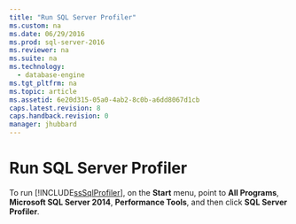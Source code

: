 ```yaml
---
title: "Run SQL Server Profiler"
ms.custom: na
ms.date: 06/29/2016
ms.prod: sql-server-2016
ms.reviewer: na
ms.suite: na
ms.technology: 
  - database-engine
ms.tgt_pltfrm: na
ms.topic: article
ms.assetid: 6e20d315-05a0-4ab2-8c0b-a6dd8067d1cb
caps.latest.revision: 8
caps.handback.revision: 0
manager: jhubbard
---
```

# Run SQL Server Profiler
To run [!INCLUDE[ssSqlProfiler](../../Topics/TopicNameContainA/tokens/ssSqlProfiler_md.md)], on the **Start** menu, point to **All Programs**, **Microsoft SQL Server 2014**, **Performance Tools**, and then click **SQL Server Profiler**.